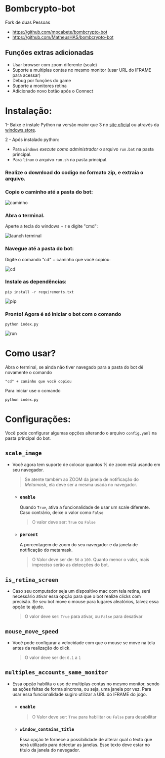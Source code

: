 # Bombcrypto-bot

Fork de duas Pessoas
- https://github.com/mpcabete/bombcrypto-bot
- https://github.com/MatheusHAS/bombcrypto-bot

## Funções extras adicionadas

- Usar browser com zoom diferente (scale)
- Suporte a multiplas contas no mesmo monitor (usar URL do IFRAME para acessar)
- Debug por funções do game
- Suporte a monitores retina
- Adicionado novo botão após o Connect

# Instalação:

1- Baixe e instale Python na versão maior que 3 no [site oficial](https://www.python.org/downloads/) ou através da [windows store](https://www.microsoft.com/p/python-37/9nj46sx7x90p?activetab=pivot:overviewtab).

2 - Após instalado python:

- Para `windows` _execute como administrador_ o arquivo `run.bat` na pasta principal.
- Para `linux` o arquivo `run.sh` na pasta principal.

### Realize o download do codigo no formato zip, e extraia o arquivo.

### Copie o caminho até a pasta do bot:

![caminho](https://github.com/mpcabete/bombcrypto-bot/raw/main/readme-images/address.png)

### Abra o terminal.

Aperte a tecla do windows + r e digite "cmd":

![launch terminal](https://github.com/mpcabete/bombcrypto-bot/raw/main/readme-images/cmd.png)

### Navegue até a pasta do bot:
Digite o comando "cd" + caminho que você copiou:

![cd](https://github.com/mpcabete/bombcrypto-bot/raw/main/readme-images/cd.png)

### Instale as dependências:

```
pip install -r requirements.txt
```

  
![pip](https://github.com/mpcabete/bombcrypto-bot/raw/main/readme-images/pip.png)

### Pronto! Agora é só iniciar o bot com o comando

```
python index.py
```

![run](https://github.com/mpcabete/bombcrypto-bot/raw/main/readme-images/run.png)


# Como usar?

Abra o terminal, se ainda não tiver navegado para a pasta do bot dê novamente o comando

```
"cd" + caminho que você copiou
```

Para iniciar use o comando 

```
python index.py
```

# Configurações:

Você pode configurar algumas opções alterando o arquivo `config.yaml` na pasta principal do bot.

## `scale_image`

- Você agora tem suporte de colocar quantos % de zoom está usando em seu navegador.

  > Se atente também ao ZOOM da janela de notificação do _Metamask_, ela deve ser a mesma usada no navegador.

  - ### `enable`

    Quando `True`, ativa a funcionalidade de usar um scale diferente. Caso contrário, deixe o valor como `False`

    > O valor deve ser: `True` ou `False`

  - ### `percent`
    A porcentagem de zoom do seu navegador e da janela de notificação do metamask.
    > O Valor deve ser de: `50` a `100`. Quanto menor o valor, mais impreciso serão as detecções do bot.

## `is_retina_screen`

- Caso seu computador seja um dispositivo mac com tela retina, será necessário ativar essa opção para que o bot realize clicks com precisão. Se seu bot move o mouse para lugares aleatórios, talvez essa opção te ajude.
  > O valor deve ser: `True` para ativar, ou `False` para desativar

## `mouse_move_speed`

- Você pode configurar a velocidade com que o mouse se move na tela antes da realização do click.
  > O valor deve ser de: `0.1` a `1`

## `multiples_accounts_same_monitor`

- Essa opção habilita o uso de multiplas contas no mesmo monitor, sendo as ações feitas de forma sincrona, ou seja, uma janela por vez. Para usar essa funcionalidade sugiro utilizar a URL do IFRAME do jogo.

  - ### `enable`

    > O Valor deve ser: `True` para habilitar ou `False` para desabilitar

  - ### `window_contains_title`
    Essa opção te fornece a possibilidade de alterar qual o texto que será utilizado para detectar as janelas. Esse texto deve estar no título da janela do nevegador.

